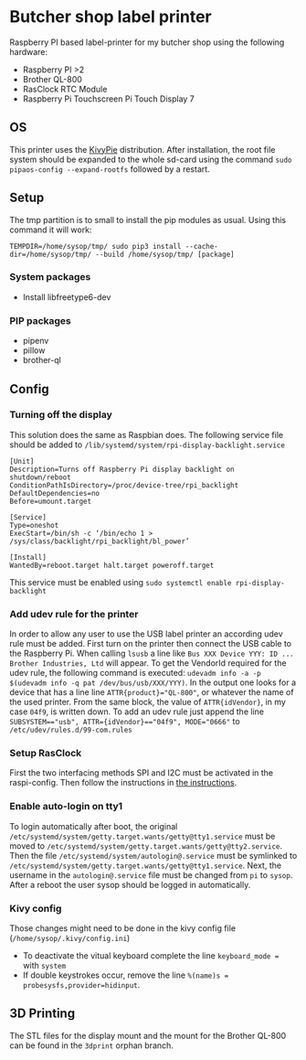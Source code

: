# Butcher shop label printer
Raspberry PI based label-printer for my butcher shop using the following hardware:
* Raspberry PI >2
* Brother QL-800
* RasClock RTC Module
* Raspberry Pi Touchscreen Pi Touch Display 7

## OS
This printer uses the [KivyPie](http://kivypie.mitako.eu) distribution.
After installation, the root file system should be expanded to the whole sd-card using the command
`sudo pipaos-config --expand-rootfs` followed by a restart.

## Setup
The tmp partition is to small to install the pip modules as usual. Using this command it will work: 

`TEMPDIR=/home/sysop/tmp/ sudo pip3 install --cache-dir=/home/sysop/tmp/ --build /home/sysop/tmp/ [package]`
### System packages
* Install libfreetype6-dev
### PIP packages
* pipenv
* pillow
* brother-ql

## Config

### Turning off the display
This solution does the same as Raspbian does.
The following service file should be added to `/lib/systemd/system/rpi-display-backlight.service`
```service
[Unit]
Description=Turns off Raspberry Pi display backlight on shutdown/reboot
ConditionPathIsDirectory=/proc/device-tree/rpi_backlight
DefaultDependencies=no
Before=umount.target

[Service]
Type=oneshot
ExecStart=/bin/sh -c ‘/bin/echo 1 > /sys/class/backlight/rpi_backlight/bl_power’

[Install]
WantedBy=reboot.target halt.target poweroff.target
```
This service must be enabled using `sudo systemctl enable rpi-display-backlight`

### Add udev rule for the printer
In order to allow any user to use the USB label printer an according udev rule must be added.
First turn on the printer then connect the USB cable to the Raspberry Pi. When calling `lsusb` a line like `Bus XXX Device YYY: ID ... Brother Industries, Ltd` will appear. To get the VendorId required for the udev rule, the following command is executed: `udevadm info -a -p $(udevadm info -q pat /dev/bus/usb/XXX/YYY)`. In the output one looks for a device that has a line line `ATTR{product}="QL-800"`, or whatever the name of the used printer. From the same block, the value of `ATTR{idVendor}`, in my case `04f9`, is written down.
To add an udev rule just append the line `SUBSYSTEM=="usb", ATTR={idVendor}=="04f9", MODE="0666"` to `/etc/udev/rules.d/99-com.rules`

### Setup RasClock
First the two interfacing methods SPI and I2C must be activated in the raspi-config. Then follow the instructions in [the instructions](https://afterthoughtsoftware.com/products/rasclock).

### Enable auto-login on tty1
To login automatically after boot, the original `/etc/systemd/system/getty.target.wants/getty@tty1.service` must be moved to `/etc/systemd/system/getty.target.wants/getty@tty2.service`. Then the file `/etc/systemd/system/autologin@.service` must be symlinked to `/etc/systemd/system/getty.target.wants/getty@tty1.service`. Next, the username in the `autologin@.service` file must be changed from `pi` to `sysop`. After a reboot the user sysop should be logged in automatically.

### Kivy config
Those changes might need to be done in the kivy config file (`/home/sysop/.kivy/config.ini`)
* To deactivate the vitual keyboard complete the line `keyboard_mode = ` with `system`
* If double keystrokes occur, remove the line `%(name)s = probesysfs,provider=hidinput`.


## 3D Printing
The STL files for the display mount and the mount for the Brother QL-800 can be found in the `3dprint` orphan branch.
